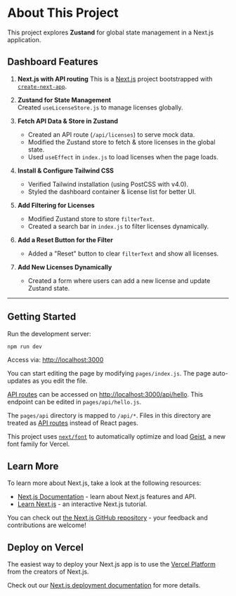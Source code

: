 # About This Project

This project explores **Zustand** for global state management in a Next.js application.

## Dashboard Features

1. **Next.js with API routing** 
This is a [Next.js](https://nextjs.org) project bootstrapped with [`create-next-app`](https://nextjs.org/docs/pages/api-reference/create-next-app). 

2. **Zustand for State Management**  
   Created `useLicenseStore.js` to manage licenses globally.

3. **Fetch API Data & Store in Zustand**  
   - Created an API route (`/api/licenses`) to serve mock data.  
   - Modified the Zustand store to fetch & store licenses in the global state.  
   - Used `useEffect` in `index.js` to load licenses when the page loads.

4. **Install & Configure Tailwind CSS**  
   - Verified Tailwind installation (using PostCSS with v4.0).  
   - Styled the dashboard container & license list for better UI.

5. **Add Filtering for Licenses**  
   - Modified Zustand store to store `filterText`.  
   - Created a search bar in `index.js` to filter licenses dynamically.

6. **Add a Reset Button for the Filter**  
   - Added a "Reset" button to clear `filterText` and show all licenses.

7. **Add New Licenses Dynamically**  
   - Created a form where users can add a new license and update Zustand state.

-------

## Getting Started

Run the development server:

```bash
npm run dev
```

Access via: [http://localhost:3000](http://localhost:3000) 

You can start editing the page by modifying `pages/index.js`. The page auto-updates as you edit the file.

[API routes](https://nextjs.org/docs/pages/building-your-application/routing/api-routes) can be accessed on [http://localhost:3000/api/hello](http://localhost:3000/api/hello). This endpoint can be edited in `pages/api/hello.js`.

The `pages/api` directory is mapped to `/api/*`. Files in this directory are treated as [API routes](https://nextjs.org/docs/pages/building-your-application/routing/api-routes) instead of React pages.

This project uses [`next/font`](https://nextjs.org/docs/pages/building-your-application/optimizing/fonts) to automatically optimize and load [Geist](https://vercel.com/font), a new font family for Vercel.

## Learn More

To learn more about Next.js, take a look at the following resources:

- [Next.js Documentation](https://nextjs.org/docs) - learn about Next.js features and API.
- [Learn Next.js](https://nextjs.org/learn-pages-router) - an interactive Next.js tutorial.

You can check out [the Next.js GitHub repository](https://github.com/vercel/next.js) - your feedback and contributions are welcome!

## Deploy on Vercel

The easiest way to deploy your Next.js app is to use the [Vercel Platform](https://vercel.com/new?utm_medium=default-template&filter=next.js&utm_source=create-next-app&utm_campaign=create-next-app-readme) from the creators of Next.js.

Check out our [Next.js deployment documentation](https://nextjs.org/docs/pages/building-your-application/deploying) for more details.